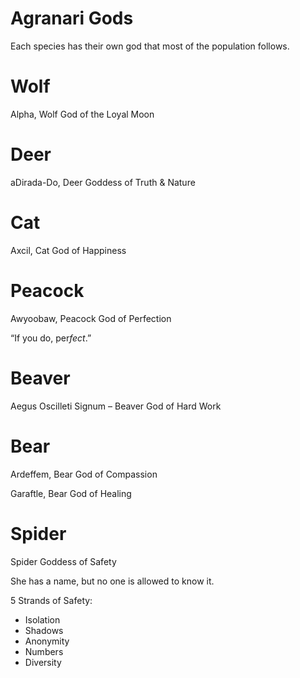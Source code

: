 # Agranari Gods

Each species has their own god that most of the population follows.

# Wolf

Alpha, Wolf God of the Loyal Moon

# Deer

aDirada-Do, Deer Goddess of Truth & Nature

# Cat

Axcil, Cat God of Happiness

# Peacock

Awyoobaw, Peacock God of Perfection

“If you do, per*fect*.”

# Beaver

Aegus Oscilleti Signum – Beaver God of Hard Work

# Bear

Ardeffem, Bear God of Compassion

Garaftle, Bear God of Healing

# Spider

Spider Goddess of Safety

She has a name, but no one is allowed to know it.

5 Strands of Safety:

-   Isolation
-   Shadows
-   Anonymity
-   Numbers
-   Diversity
